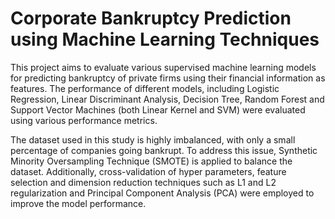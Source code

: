 # Corporate Bankruptcy Prediction using Machine Learning Techniques
This project aims to evaluate various supervised machine learning models for predicting bankruptcy of private firms using their financial information as features.
The performance of different models, including Logistic Regression, Linear Discriminant Analysis, Decision Tree, Random Forest and Support Vector Machines (both Linear Kernel and SVM) were evaluated using various performance metrics. 

The dataset used in this study is highly imbalanced, with only a small percentage of companies going bankrupt. To address this issue, Synthetic Minority Oversampling Technique (SMOTE) is applied to balance the dataset. 
Additionally, cross-validation of hyper parameters, feature selection and dimension reduction techniques such as L1 and L2 regularization and Principal Component Analysis (PCA) were employed to improve the model performance.
